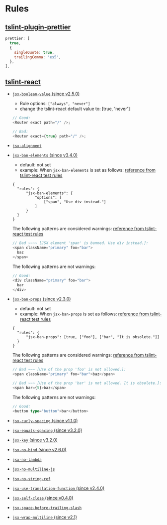 # Rules

## [tslint-plugin-prettier](https://github.com/ikatyang/tslint-plugin-prettier)

```javascript
prettier: [
  true,
  {
    singleQuote: true,
    trailingComma: 'es5',
  },
],
```

## [tslint-react](https://github.com/palantir/tslint-react#rules)

- [`jsx-boolean-value` (since v2.5.0)](https://github.com/yannickcr/eslint-plugin-react/blob/master/docs/rules/jsx-boolean-value.md)

  - Rule options: `["always", "never"]`
  - change the tslint-react default value to: [true, 'never']

  ```ts
  // Good:
  <Router exact path="/" />;

  // Bad:
  <Router exact={true} path="/" />;
  ```

- [`jsx-alignment`](https://github.com/palantir/tslint-react#rules)

- [`jsx-ban-elements` (since v3.4.0)](https://github.com/palantir/tslint-react#rules)

  - default: not set
  - example:
    When `jsx-ban-elements` is set as follows: [reference from tslint-react test rules](https://github.com/palantir/tslint-react/blob/master/test/rules/jsx-ban-elements/tslint.json)

  ```
  {
    "rules": {
        "jsx-ban-elements": {
            "options": [
                ["span", "Use div instead."]
            ]
        }
    }
  }
  ```

  The following patterns are considered warnings: [reference from tslint-react test rules](https://github.com/palantir/tslint-react/blob/master/test/rules/jsx-ban-elements/test.tsx.lint)

  ```ts
  // Bad ~~~~ [JSX element 'span' is banned. Use div instead.]:
  <span className="primary" foo="bar">
    baz
  </span>
  ```

  The following patterns are not warnings:

  ```ts
  // Good:
  <div className="primary" foo="bar">
    bar
  </div>
  ```

- [`jsx-ban-props` (since v2.3.0)](https://github.com/palantir/tslint-react#rules)

  - default: not set
  - example:
    When `jsx-ban-props` is set as follows: [reference from tslint-react test rules](https://github.com/palantir/tslint-react/blob/master/test/rules/jsx-ban-props/tslint.json)

  ```
  {
    "rules": {
        "jsx-ban-props": [true, ["foo"], ["bar", "It is obsolete."]]
    }
  }
  ```

  The following patterns are considered warnings: [reference from tslint-react test rules](https://github.com/palantir/tslint-react/blob/master/test/rules/jsx-ban-props/test.tsx.lint)

  ```ts
  // Bad ~~~ [Use of the prop 'foo' is not allowed.]:
  <span className="primary" foo="bar">baz</span>

  // Bad ~~~ [Use of the prop 'bar' is not allowed. It is obsolete.]:
  <span bar={5}>baz</span>
  ```

  The following patterns are not warnings:

  ```ts
  // Good:
  <button type="button">bar</button>
  ```

- [`jsx-curly-spacing` (since v1.1.0)](https://github.com/yannickcr/eslint-plugin-react/blob/master/docs/rules/jsx-curly-spacing.md)

- [`jsx-equals-spacing` (since v3.2.0)](https://github.com/yannickcr/eslint-plugin-react/blob/master/docs/rules/jsx-equals-spacing.md)

- [`jsx-key` (since v3.2.0)](https://github.com/yannickcr/eslint-plugin-react/blob/master/docs/rules/jsx-key.md)

- [`jsx-no-bind` (since v2.6.0)](https://github.com/yannickcr/eslint-plugin-react/blob/master/docs/rules/jsx-no-bind.md)

- [`jsx-no-lambda`](https://github.com/palantir/tslint-react#rules)

- [`jsx-no-multiline-js`](https://github.com/palantir/tslint-react#rules)

- [`jsx-no-string-ref`](https://github.com/yannickcr/eslint-plugin-react/blob/master/docs/rules/no-string-refs.md)

- [`jsx-use-translation-function` (since v2.4.0)](https://github.com/palantir/tslint-react#rules)

- [`jsx-self-close` (since v0.4.0)](https://github.com/palantir/tslint-react#rules)

- [`jsx-space-before-trailing-slash`](https://github.com/yannickcr/eslint-plugin-react/blob/master/docs/rules/jsx-space-before-closing.md)

- [`jsx-wrap-multiline` (since v2.1)](https://github.com/yannickcr/eslint-plugin-react/blob/master/docs/rules/jsx-wrap-multilines.md)
